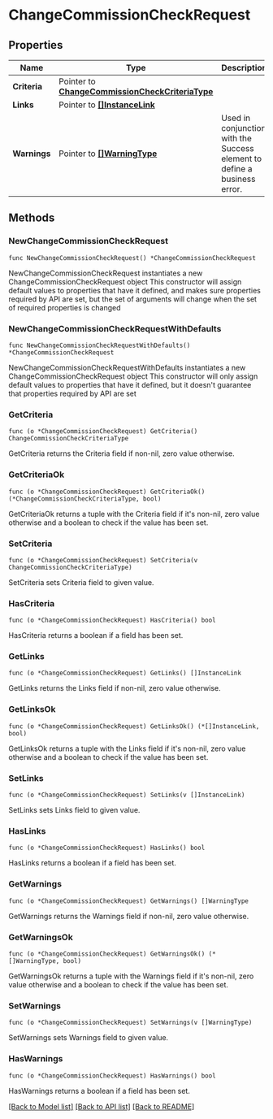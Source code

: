 # ChangeCommissionCheckRequest

## Properties

Name | Type | Description | Notes
------------ | ------------- | ------------- | -------------
**Criteria** | Pointer to [**ChangeCommissionCheckCriteriaType**](ChangeCommissionCheckCriteriaType.md) |  | [optional] 
**Links** | Pointer to [**[]InstanceLink**](InstanceLink.md) |  | [optional] 
**Warnings** | Pointer to [**[]WarningType**](WarningType.md) | Used in conjunction with the Success element to define a business error. | [optional] 

## Methods

### NewChangeCommissionCheckRequest

`func NewChangeCommissionCheckRequest() *ChangeCommissionCheckRequest`

NewChangeCommissionCheckRequest instantiates a new ChangeCommissionCheckRequest object
This constructor will assign default values to properties that have it defined,
and makes sure properties required by API are set, but the set of arguments
will change when the set of required properties is changed

### NewChangeCommissionCheckRequestWithDefaults

`func NewChangeCommissionCheckRequestWithDefaults() *ChangeCommissionCheckRequest`

NewChangeCommissionCheckRequestWithDefaults instantiates a new ChangeCommissionCheckRequest object
This constructor will only assign default values to properties that have it defined,
but it doesn't guarantee that properties required by API are set

### GetCriteria

`func (o *ChangeCommissionCheckRequest) GetCriteria() ChangeCommissionCheckCriteriaType`

GetCriteria returns the Criteria field if non-nil, zero value otherwise.

### GetCriteriaOk

`func (o *ChangeCommissionCheckRequest) GetCriteriaOk() (*ChangeCommissionCheckCriteriaType, bool)`

GetCriteriaOk returns a tuple with the Criteria field if it's non-nil, zero value otherwise
and a boolean to check if the value has been set.

### SetCriteria

`func (o *ChangeCommissionCheckRequest) SetCriteria(v ChangeCommissionCheckCriteriaType)`

SetCriteria sets Criteria field to given value.

### HasCriteria

`func (o *ChangeCommissionCheckRequest) HasCriteria() bool`

HasCriteria returns a boolean if a field has been set.

### GetLinks

`func (o *ChangeCommissionCheckRequest) GetLinks() []InstanceLink`

GetLinks returns the Links field if non-nil, zero value otherwise.

### GetLinksOk

`func (o *ChangeCommissionCheckRequest) GetLinksOk() (*[]InstanceLink, bool)`

GetLinksOk returns a tuple with the Links field if it's non-nil, zero value otherwise
and a boolean to check if the value has been set.

### SetLinks

`func (o *ChangeCommissionCheckRequest) SetLinks(v []InstanceLink)`

SetLinks sets Links field to given value.

### HasLinks

`func (o *ChangeCommissionCheckRequest) HasLinks() bool`

HasLinks returns a boolean if a field has been set.

### GetWarnings

`func (o *ChangeCommissionCheckRequest) GetWarnings() []WarningType`

GetWarnings returns the Warnings field if non-nil, zero value otherwise.

### GetWarningsOk

`func (o *ChangeCommissionCheckRequest) GetWarningsOk() (*[]WarningType, bool)`

GetWarningsOk returns a tuple with the Warnings field if it's non-nil, zero value otherwise
and a boolean to check if the value has been set.

### SetWarnings

`func (o *ChangeCommissionCheckRequest) SetWarnings(v []WarningType)`

SetWarnings sets Warnings field to given value.

### HasWarnings

`func (o *ChangeCommissionCheckRequest) HasWarnings() bool`

HasWarnings returns a boolean if a field has been set.


[[Back to Model list]](../README.md#documentation-for-models) [[Back to API list]](../README.md#documentation-for-api-endpoints) [[Back to README]](../README.md)


